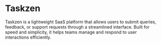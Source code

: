 # Taskzen
Taskzen is a lightweight SaaS platform that allows users to submit queries, feedback, or support requests through a streamlined interface. Built for speed and simplicity, it helps teams manage and respond to user interactions efficiently.
